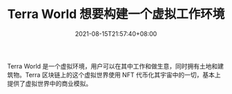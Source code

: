 ﻿---
title: "Terra World 想要构建一个虚拟工作环境"
date: 2021-08-15T21:57:40+08:00
lastmod: 2021-08-15T16:45:40+08:00
draft: false
authors: ["Lively"]
description: "Terra World 是一个虚拟环境，用户可以在其中工作和做生意，同时拥有土地和建筑物。Terra 区块链上的这个虚拟世界使用 NFT 代币化其宇宙中的一切，基本上提供了虚拟世界中的商业模拟。"
featuredImage: "terra-world-wants-to-build-a-virtual-work-environment.png"
tags: ["Virtual World","虚拟世界","Play to Earn"]
categories: ["news"]
news: ["虚拟世界"]
weight: 
lightgallery: true
pinned: false
recommend: false
recommend1: false
---

Terra World 是一个虚拟环境，用户可以在其中工作和做生意，同时拥有土地和建筑物。Terra 区块链上的这个虚拟世界使用 NFT 代币化其宇宙中的一切，基本上提供了虚拟世界中的商业模拟。

<!--more-->

